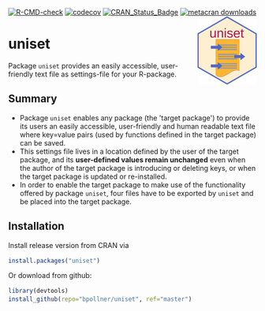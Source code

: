 <!-- badges: start -->

[![R-CMD-check](https://github.com/bpollner/uniset/workflows/R-CMD-check/badge.svg)](https://github.com/bpollner/uniset/actions) [![codecov](https://codecov.io/gh/bpollner/uniset/branch/master/graph/badge.svg?token=QK8GPB9XLM)](https://app.codecov.io/gh/bpollner/uniset?branch=master) [![CRAN_Status_Badge](https://www.r-pkg.org/badges/version/uniset)](https://cran.r-project.org/package=uniset) [![metacran downloads](https://cranlogs.r-pkg.org/badges/grand-total/uniset)](https://cran.r-project.org/package=uniset) <img src="man/figures/logo.png" align="right" height="139"/>

<!-- badges: end -->

# uniset

Package `uniset` provides an easily accessible, user-friendly text file as settings-file for your R-package.

## Summary

-   Package `uniset` enables any package (the 'target package') to provide its users an easily accessible, user-friendly and human readable text file where key=value pairs (used by functions defined in the target package) can be saved.
-   This settings file lives in a location defined by the user of the target package, and its **user-defined values remain unchanged** even when the author of the target package is introducing or deleting keys, or when the target package is updated or re-installed.
-   In order to enable the target package to make use of the functionality offered by package `uniset`, four files have to be exported by `uniset` and be placed into the target package.

## Installation

Install release version from CRAN via

``` r
install.packages("uniset") 
```

Or download from github:

``` r
library(devtools)
install_github(repo="bpollner/uniset", ref="master")
```
